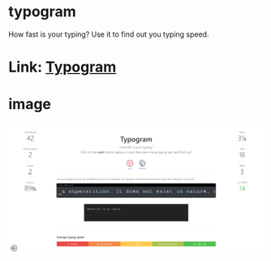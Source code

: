  # typogram
How fast is your typing?  Use it to find out you typing speed. 

# Link: [Typogram](http://typogram.herokuapp.com)

# image
![](typogram.PNG)
